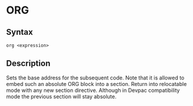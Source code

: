 # ORG

## Syntax
```assembly
org <expression>
```

## Description
Sets the base address for the subsequent code.
Note that it is allowed to embed such an absolute ORG block into a section. Return into relocatable mode with any new section directive. Although in Devpac compatibility mode the previous section will stay absolute.
